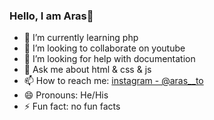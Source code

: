 ### Hello, I am Aras👋


- 🌱 I’m currently learning php
- 👯 I’m looking to collaborate on youtube
- 🤔 I’m looking for help with documentation
- 💬 Ask me about html & css & js
- 📫 How to reach me: [instagram - @aras__to](https://www.instagram.com/aras__to/)
- 😄 Pronouns: He/His
- ⚡ Fun fact: no fun facts

